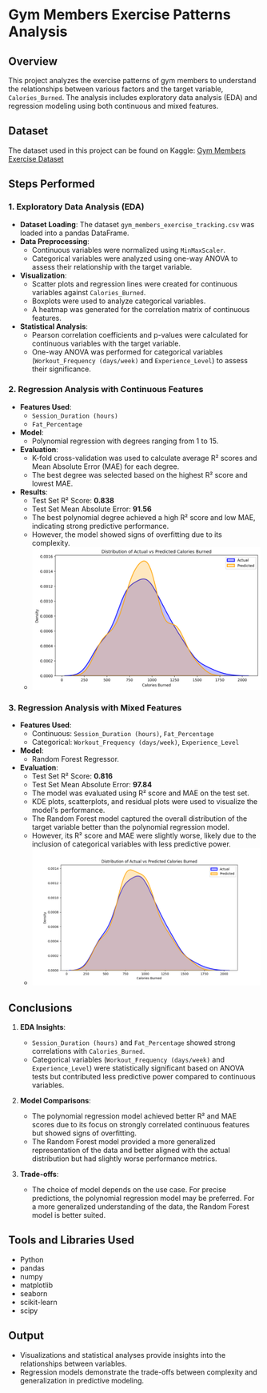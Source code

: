 # Gym Members Exercise Patterns Analysis

## Overview
This project analyzes the exercise patterns of gym members to understand the relationships between various factors and the target variable, `Calories_Burned`. The analysis includes exploratory data analysis (EDA) and regression modeling using both continuous and mixed features.

## Dataset
The dataset used in this project can be found on Kaggle: [Gym Members Exercise Dataset](https://www.kaggle.com/datasets/valakhorasani/gym-members-exercise-dataset/data)

## Steps Performed

### 1. Exploratory Data Analysis (EDA)
- **Dataset Loading**: The dataset `gym_members_exercise_tracking.csv` was loaded into a pandas DataFrame.
- **Data Preprocessing**:
  - Continuous variables were normalized using `MinMaxScaler`.
  - Categorical variables were analyzed using one-way ANOVA to assess their relationship with the target variable.
- **Visualization**:
  - Scatter plots and regression lines were created for continuous variables against `Calories_Burned`.
  - Boxplots were used to analyze categorical variables.
  - A heatmap was generated for the correlation matrix of continuous features.
- **Statistical Analysis**:
  - Pearson correlation coefficients and p-values were calculated for continuous variables with the target variable.
  - One-way ANOVA was performed for categorical variables (`Workout_Frequency (days/week)` and `Experience_Level`) to assess their significance.

### 2. Regression Analysis with Continuous Features
- **Features Used**:
  - `Session_Duration (hours)`
  - `Fat_Percentage`
- **Model**:
  - Polynomial regression with degrees ranging from 1 to 15.
- **Evaluation**:
  - K-fold cross-validation was used to calculate average R² scores and Mean Absolute Error (MAE) for each degree.
  - The best degree was selected based on the highest R² score and lowest MAE.
- **Results**:
  - Test Set R² Score: **0.838**
  - Test Set Mean Absolute Error: **91.56**
  - The best polynomial degree achieved a high R² score and low MAE, indicating strong predictive performance.
  - However, the model showed signs of overfitting due to its complexity.
  - ![Polynomial Regressor KDE Plot](kde_plot_continuous.png)

### 3. Regression Analysis with Mixed Features
- **Features Used**:
  - Continuous: `Session_Duration (hours)`, `Fat_Percentage`
  - Categorical: `Workout_Frequency (days/week)`, `Experience_Level`
- **Model**:
  - Random Forest Regressor.
- **Evaluation**:
  - Test Set R² Score: **0.816**
  - Test Set Mean Absolute Error: **97.84**
  - The model was evaluated using R² score and MAE on the test set.
  - KDE plots, scatterplots, and residual plots were used to visualize the model's performance.
  - The Random Forest model captured the overall distribution of the target variable better than the polynomial regression model.
  - However, its R² score and MAE were slightly worse, likely due to the inclusion of categorical variables with less predictive power.
  - ![Random Forest Regressor KDE Plot](kde_plot_mixed.png)

## Conclusions
1. **EDA Insights**:
   - `Session_Duration (hours)` and `Fat_Percentage` showed strong correlations with `Calories_Burned`.
   - Categorical variables (`Workout_Frequency (days/week)` and `Experience_Level`) were statistically significant based on ANOVA tests but contributed less predictive power compared to continuous variables.

2. **Model Comparisons**:
   - The polynomial regression model achieved better R² and MAE scores due to its focus on strongly correlated continuous features but showed signs of overfitting.
   - The Random Forest model provided a more generalized representation of the data and better aligned with the actual distribution but had slightly worse performance metrics.

3. **Trade-offs**:
   - The choice of model depends on the use case. For precise predictions, the polynomial regression model may be preferred. For a more generalized understanding of the data, the Random Forest model is better suited.

## Tools and Libraries Used
- Python
- pandas
- numpy
- matplotlib
- seaborn
- scikit-learn
- scipy

## Output
- Visualizations and statistical analyses provide insights into the relationships between variables.
- Regression models demonstrate the trade-offs between complexity and generalization in predictive modeling.